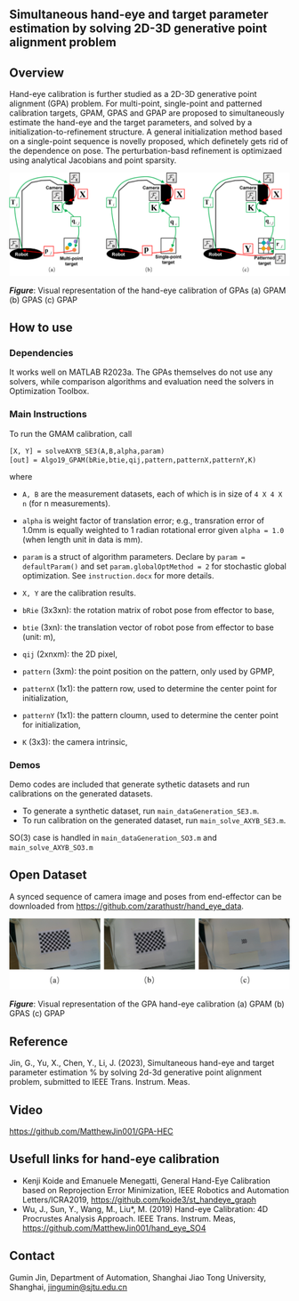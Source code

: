 ## Simultaneous hand-eye and target parameter estimation by solving 2D-3D generative point alignment problem

## Overview
Hand-eye calibration is further studied as a 2D-3D generative point alignment (GPA) problem. For multi-point, single-point and patterned calibration targets, GPAM, GPAS and GPAP are proposed to simultaneously estimate the hand-eye and the target parameters, and solved by a initialization-to-refinement structure. A general initialization method based on a single-point sequence is novelly proposed, which definetely gets rid of the dependence on pose. The perturbation-basd refinement is optimizaed using analytical Jacobians and point sparsity. 

![mainFig](https://github.com/MatthewJin001/GPA-HEC/blob/main/figure/gitPic.png)

**_Figure_**: Visual representation of the hand-eye calibration of GPAs (a) GPAM (b) GPAS (c) GPAP


## How to use
### Dependencies
It works well on MATLAB R2023a. The GPAs themselves do not use any solvers, while comparison algorithms and evaluation need the solvers in Optimization Toolbox.

### Main Instructions
To run the GMAM calibration, call
```
[X, Y] = solveAXYB_SE3(A,B,alpha,param)
[out] = Algo19_GPAM(bRie,btie,qij,pattern,patternX,patternY,K)
```
where
* ``A, B`` are the measurement datasets, each of which is in size of ``4 X 4 X n`` (for n measurements).
* ``alpha`` is weight factor of translation error; e.g., transration error of 1.0mm is equally weighted to 1 radian rotational error given ``alpha = 1.0`` (when length unit in data is mm).
* ``param`` is a struct of algorithm parameters. Declare by ``param = defaultParam()`` and set ``param.globalOptMethod = 2`` for stochastic global optimization. See  ``instruction.docx`` for more details.
* ``X, Y`` are the calibration results.

* ``bRie`` (3x3xn): the rotation matrix of robot pose from effector to base,
* ``btie`` (3xn): the translation vector of robot pose  from effector to base (unit: m),
* ``qij`` (2xnxm): the 2D pixel,
* ``pattern`` (3xm): the point position on the pattern, only used by GPMP,
* ``patternX`` (1x1): the pattern row, used to determine the center point for initialization,
* ``patternY`` (1x1): the pattern cloumn, used to determine the center point for initialization,
* ``K`` (3x3): the camera intrinsic,

### Demos
Demo codes are included that generate sythetic datasets and run calibrations on the generated datasets.
* To generate a synthetic dataset, run ``main_dataGeneration_SE3.m``.
* To run calibration on the generated dataset, run ``main_solve_AXYB_SE3.m``.

SO(3) case is handled in ``main_dataGeneration_SO3.m`` and ``main_solve_AXYB_SO3.m``


## Open Dataset
A synced sequence of camera image and poses from end-effector can be downloaded from https://github.com/zarathustr/hand_eye_data.

![mainFig](https://github.com/MatthewJin001/GPA-HEC/blob/main/figure/2.png)

**_Figure_**: Visual representation of the GPA hand-eye calibration (a) GPAM (b) GPAS (c) GPAP

## Reference
Jin, G., Yu, X., Chen, Y., Li, J. (2023), Simultaneous hand-eye and target parameter estimation
%            by solving 2d-3d generative point alignment problem, submitted to IEEE Trans. Instrum. Meas.

## Video
https://github.com/MatthewJin001/GPA-HEC

## Usefull links for hand-eye calibration
* Kenji Koide and Emanuele Menegatti, General Hand-Eye Calibration based on Reprojection Error Minimization, IEEE Robotics and Automation Letters/ICRA2019, https://github.com/koide3/st_handeye_graph
* Wu, J., Sun, Y., Wang, M., Liu*, M. (2019) Hand-eye Calibration: 4D Procrustes Analysis Approach. IEEE Trans. Instrum. Meas, https://github.com/MatthewJin001/hand_eye_SO4




## Contact

Gumin Jin, Department of Automation, Shanghai Jiao Tong University, Shanghai, jingumin@sjtu.edu.cn





